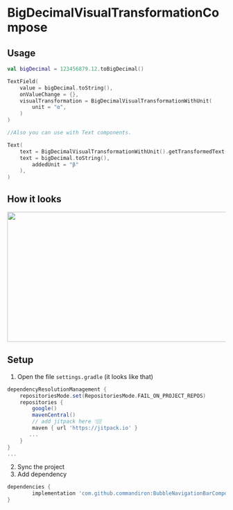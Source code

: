 # BigDecimalVisualTransformationCompose

## Usage
```kotlin  
val bigDecimal = 123456879.12.toBigDecimal()

TextField(
    value = bigDecimal.toString(),
    onValueChange = {},
    visualTransformation = BigDecimalVisualTransformationWithUnit(
        unit = "α",
    )
)

//Also you can use with Text components.

Text(
    text = BigDecimalVisualTransformationWithUnit().getTransformedText(
    text = bigDecimal.toString(),
        addedUnit = "β"
    ),
)
```

## How it looks

<img src="https://user-images.githubusercontent.com/50905347/181236647-600e6825-a221-4bd3-8834-97ee90a7b2ec.png" width="589" height="300">

## Setup
1. Open the file `settings.gradle` (it looks like that)
```groovy
dependencyResolutionManagement {
    repositoriesMode.set(RepositoriesMode.FAIL_ON_PROJECT_REPOS)
    repositories {
        google()
        mavenCentral()
        // add jitpack here 👇🏽
        maven { url 'https://jitpack.io' }
       ...
    }
} 
...
```
2. Sync the project
3. Add dependency
```groovy
dependencies {
        implementation 'com.github.commandiron:BubbleNavigationBarCompose:1.0.2'
}
```
